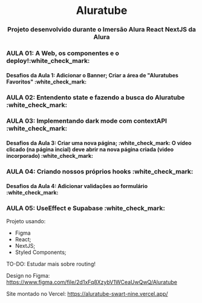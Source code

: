 <h1 align="center">Aluratube</h1>
<h3 align="center">Projeto desenvolvido durante o Imersão Alura React NextJS da Alura</h3>
<h3>AULA 01: A Web, os componentes e o deploy!:white_check_mark:</h3>
<h4>Desafios da Aula 1: Adicionar o Banner; Criar a área de "Aluratubes Favoritos" :white_check_mark:</h4>
<h3>AULA 02: Entendento state e fazendo a busca do Aluratube :white_check_mark:</h3>
<h3>AULA 03: Implementando dark mode com contextAPI :white_check_mark:</h3>
<h4>Desafios da Aula 3: Criar uma nova página; :white_check_mark: O vídeo clicado (na página incial) deve abrir na nova página criada (video incorporado) :white_check_mark:</h4>
<h3>AULA 04: Criando nossos próprios hooks :white_check_mark:</h3>
<h4>Desafios da Aula 4: Adicionar validações ao formulário :white_check_mark:</h4>
<h3>AULA 05: UseEffect e Supabase :white_check_mark:</h3>


Projeto usando:
- Figma 
- React;
- NextJS;
- Styled Components;

TO-DO: Estudar mais sobre routing!

Design no Figma: https://www.figma.com/file/2d1xFq8XzybV1WCeaUwQwQ/Aluratube

Site montado no Vercel: https://aluratube-swart-nine.vercel.app/

